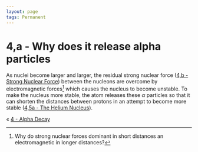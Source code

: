 ```yaml
---
layout: page
tags: Permanent
---
```

# 4,a - Why does it release alpha particles
 
 As nuclei become larger and larger, the residual strong nuclear force ([4,b - Strong Nuclear Force](4,b%20-%20Strong%20Nuclear%20Force)) between the nucleons are overcome by electromagnetic forces[^1] which causes the nucleus to become unstable. To make the nucleus more stable, the atom releases these $\alpha$ particles so that it can shorten the distances between protons in an attempt to become more stable ([4,5a - The Helium Nucleus](4,5a%20-%20The%20Helium%20Nucleus)).

« [4 - Alpha Decay](4%20-%20Alpha%20Decay)

[^1]: Why do strong nuclear forces dominant in short distances an electromagnetic in longer distances?